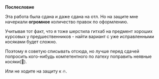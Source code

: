 **Послесловие**

Эта работа была сдана и даже сдана на отл. Но на защите мне начеркали **огромное** количество правок по оформлению. 

Учитывая тот факт, что я тоже шерстила гитхаб на предмент хороших курсовых у предшественников - найти вариант с уже исправленными косяками будет сложно. 

Поэтому я советую списывать отсюда, но лучше перед сдачей попросить кого-нибудь компетентного по латеху поправить неявные косяки(🐺). 

Или не ходите на защиту к 🔥.
